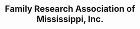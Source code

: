 ---
layout: repo
title: "Family Research Association of Mississippi, Inc."
id: 23779
permalink: repos/23779/
---